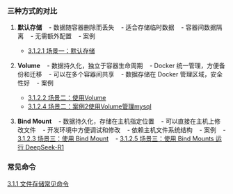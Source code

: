 ### 三种方式的对比

1. **默认存储**
   - 数据随容器删除而丢失
   - 适合存储临时数据
   - 容器间数据隔离
   - 无需额外配置
   - 案例
	- [3.1.2.1 场景一：默认存储](案例/3.1.2.1%20场景一：默认存储.md)
  
2. **Volume**
   - 数据持久化，独立于容器生命周期
   - Docker 统一管理，方便备份和迁移
   - 可以在多个容器间共享
   - 数据存储在 Docker 管理区域，安全性好
   - 案例
	- [3.1.2.2 场景二：使用Volume](案例/3.1.2.2%20场景二：使用Volume.md)
	- [3.1.2.4 场景二：案例2使用Volume管理mysql](案例/3.1.2.4%20场景二：案例2使用Volume管理mysql.md)

1. **Bind Mount**
   - 数据持久化，存储在主机指定位置
   - 可以直接在主机上修改文件
   - 开发环境中方便调试和修改
   - 依赖主机文件系统结构
   - 案例
	   - [3.1.2.3 场景三：使用 Bind Mount](案例/3.1.2.3%20场景三：使用%20Bind%20Mount.md)
	   - [3.1.2.5 场景三：使用 Bind Mounts 运行 DeepSeek-R1](案例/3.1.2.5%20场景三：使用%20Bind%20Mounts%20运行%20DeepSeek-R1.md)
### 常见命令
[3.1.1 文件存储常见命令](3.1.1%20文件存储常见命令.md)